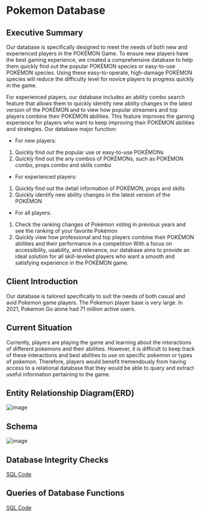 # Pokemon Database
## Executive Summary
Our database is specifically designed to meet the needs of both new and experienced players in the POKÉMON Game.
To ensure new players have the best gaming experience, we created a comprehensive database to help them quickly find out the popular POKÉMON species or easy-to-use POKÉMON species. Using these easy-to-operate, high-damage POKÉMON species will reduce the difficulty level for novice players to progress quickly in the game.

For experienced players, our database includes an ability combo search feature that allows them to quickly identify new ability changes in the latest version of the POKÉMON and to view how popular streamers and top players combine their POKÉMON abilities. This feature improves the gaming experience for players who want to keep improving their POKÉMON abilities and strategies.
Our database major function: 
* For new players:
1. Quickly find out the popular use or easy-to-use POKÉMONs
2. Quickly find out the any combos of POKÉMONs, such as POKÉMON combo, props
combo and skills combo
* For experienced players:
1. Quickly find out the detail information of POKÉMON, props and skills
2. Quickly identify new ability changes in the latest version of the POKÉMON
* For all players:
1. Check the ranking changes of Pokémon voting in previous years and see the ranking of your favorite Pokémon
2. Quickly view how professional and top players combine their POKÉMON abilities and their performance in a competition
With a focus on accessibility, usability, and relevance, our database aims to provide an ideal solution for all skill-leveled players who want a smooth and satisfying experience in the POKÉMON game.
## Client Introduction
Our database is tailored specifically to suit the needs of both casual and avid Pokemon game players. The Pokemon player base is very large. In 2021, Pokemon Go alone had 71 million active users.
## Current Situation
Currently, players are playing the game and learning about the interactions of different pokemons and their abilities. However, it is difficult to keep track of these interactions and best abilities to use on specific pokemon or types of pokemon. Therefore, players would benefit tremendously from having access to a relational database that they would be able to query and extract useful information pertaining to the game.
## Entity Relationship Diagram(ERD)
![image](https://user-images.githubusercontent.com/126860936/224833007-970e8ee7-c784-4d36-8592-7367d8601fa6.png)
## Schema
![image](https://user-images.githubusercontent.com/126860936/224833241-c099f069-ecbf-4b39-a9dd-8e046ac9381a.png)
## Database Integrity Checks
[SQL Code](https://github.com/JolinXiang/Pokemon-Database-Project/blob/main/Database%20Integrity%20Checks.sql)
## Queries of Database Functions
[SQL Code](https://github.com/JolinXiang/Pokemon-Database-Project/blob/main/Queries.sql)
